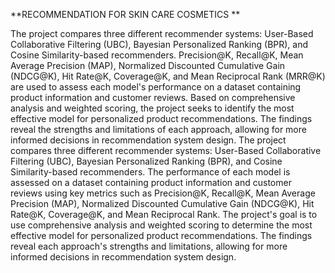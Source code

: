 **RECOMMENDATION FOR SKIN CARE COSMETICS **

The project compares three different recommender systems: User-Based Collaborative Filtering (UBC), Bayesian Personalized Ranking (BPR), and Cosine Similarity-based recommenders. Precision@K, Recall@K, Mean Average Precision (MAP), Normalized Discounted Cumulative Gain (NDCG@K), Hit Rate@K, Coverage@K, and Mean Reciprocal Rank (MRR@K) are used to assess each model's performance on a dataset containing product information and customer reviews. Based on comprehensive analysis and weighted scoring, the project seeks to identify the most effective model for personalized product recommendations. The findings reveal the strengths and limitations of each approach, allowing for more informed decisions in recommendation system design. The project compares three different recommender systems: User-Based Collaborative Filtering (UBC), Bayesian Personalized Ranking (BPR), and Cosine Similarity-based recommenders. The performance of each model is assessed on a dataset containing product information and customer reviews using key metrics such as Precision@K, Recall@K, Mean Average Precision (MAP), Normalized Discounted Cumulative Gain (NDCG@K), Hit Rate@K, Coverage@K, and Mean Reciprocal Rank. The project's goal is to use comprehensive analysis and weighted scoring to determine the most effective model for personalized product recommendations. The findings reveal each approach's strengths and limitations, allowing for more informed decisions in recommendation system design.

